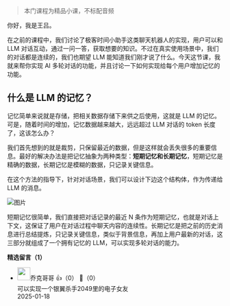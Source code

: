 > 本门课程为精品小课，不标配音频

你好，我是王吕。

在之前的课程中，我们讨论了极客时间小助手这类聊天机器人的实现，用户可以和 LLM 对话互动，通过一问一答，获取想要的知识。不过在真实使用场景中，我们的对话都是连续的，我们也期望 LLM 能知道我们刚才说了什么。今天这节课，我就来帮你实现 AI 多轮对话的功能，并且讨论一下如何实现给每个用户增加记忆的功能。

## 什么是 LLM 的记忆？

记忆简单来说就是存储，把相关数据存储下来供之后使用，这就是 LLM 的记忆。可是，随着时间的增加，记忆数据越来越大，远远超过 LLM 对话的 token 长度了，这该怎么办？

我们首先想到的就是裁剪，只保留最近的数据，但是这样就会丢失很多的重要信息。最好的解决办法是把记忆抽象为两种类型：**短期记忆和长期记忆**，短期记忆是精确的数据，长期记忆是模糊的数据，只记录关键信息。

在这个方法的指导下，针对对话场景，我们可以设计下边这个结构体，作为传递给 LLM 的消息。

![图片](https://static001.geekbang.org/resource/image/31/05/317f23bdb71264bbaa8de6a07d64c905.jpeg?wh=1920x1080)

短期记忆很简单，我们直接把对话记录的最近 N 条作为短期记忆，也就是对话上下文，这保证了用户在对话过程中聊天内容的连续性。长期记忆是把之前的历史消息进行总结提炼，只记录关键信息，类似于背景信息，再加上用户最新的对话，这三部分就组成了一个拥有记忆的 LLM，可以实现多轮对话的能力。
<div><strong>精选留言（1）</strong></div><ul>
<li><img src="https://thirdwx.qlogo.cn/mmopen/vi_32/MpKow66ExJ0y3G471ql99hxqcdQ7RF0M7XBnN38uIvhK3bIxadn3W8KPnlbExTBgmAMhAsRnfkC0TsqKrNicnGg/132" width="30px"><span>乔克哥哥</span> 👍（0） 💬（0）<div>可以实现一个银翼杀手2049里的电子女友</div>2025-01-18</li><br/>
</ul>